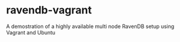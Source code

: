 # ravendb-vagrant
A demostration of a highly available multi node RavenDB setup using Vagrant and Ubuntu
